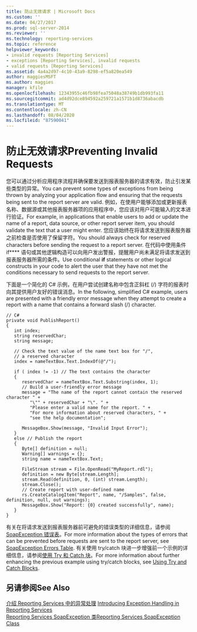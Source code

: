 ```yaml
---
title: 防止无效请求 | Microsoft Docs
ms.custom: ''
ms.date: 04/27/2017
ms.prod: sql-server-2014
ms.reviewer: ''
ms.technology: reporting-services
ms.topic: reference
helpviewer_keywords:
- invalid requests [Reporting Services]
- exceptions [Reporting Services], invalid requests
- valid requests [Reporting Services]
ms.assetid: 4a4a2d97-4c10-43a9-8298-ef5a820ea549
author: maggiesMSFT
ms.author: maggies
manager: kfile
ms.openlocfilehash: 12343955c46fb98fea75048a38749b1db993fa11
ms.sourcegitcommit: ad4d92dce894592a259721a1571b1d8736abacdb
ms.translationtype: MT
ms.contentlocale: zh-CN
ms.lasthandoff: 08/04/2020
ms.locfileid: "87590041"
---
```

# <a name="preventing-invalid-requests"></a><span data-ttu-id="adac2-102">防止无效请求</span><span class="sxs-lookup"><span data-stu-id="adac2-102">Preventing Invalid Requests</span></span>
  <span data-ttu-id="adac2-103">您可以通过分析应用程序流程并确保要发送到报表服务器的请求有效，防止引发某些类型的异常。</span><span class="sxs-lookup"><span data-stu-id="adac2-103">You can prevent some types of exceptions from being thrown by analyzing your application flow and ensuring that the requests being sent to the report server are valid.</span></span> <span data-ttu-id="adac2-104">例如，在使用户能够添加或更新报表名称、数据源或其他报表服务器项的应用程序中，您应该对用户可能输入的文本进行验证。</span><span class="sxs-lookup"><span data-stu-id="adac2-104">For example, in applications that enable users to add or update the name of a report, data source, or other report server item, you should validate the text that a user might enter.</span></span> <span data-ttu-id="adac2-105">您应该始终在将请求发送到报表服务器之前检查是否使用了保留字符。</span><span class="sxs-lookup"><span data-stu-id="adac2-105">You should always check for reserved characters before sending the request to a report server.</span></span> <span data-ttu-id="adac2-106">在代码中使用条件 if\*\*\*\* 语句或其他逻辑构造可以向用户发出警报，提醒用户尚未满足将请求发送到报表服务器所需的条件。</span><span class="sxs-lookup"><span data-stu-id="adac2-106">Use conditional **if** statements or other logical constructs in your code to alert the user that they have not met the conditions necessary to send requests to the report server.</span></span>  
  
 <span data-ttu-id="adac2-107">下面是一个简化的 C# 示例，在用户尝试创建名称中包含正斜杠 (/) 字符的报表时向其提供用户友好的错误消息。</span><span class="sxs-lookup"><span data-stu-id="adac2-107">In the following, simplified C# example, users are presented with a friendly error message when they attempt to create a report with a name that contains a forward slash (/) character.</span></span>  
  
```  
// C#  
private void PublishReport()  
{  
   int index;  
   string reservedChar;  
   string message;  
  
   // Check the text value of the name text box for "/",  
   // a reserved character  
   index = nameTextBox.Text.IndexOf(@"/");  
  
   if ( index != -1) // The text contains the character  
   {  
      reservedChar = nameTextBox.Text.Substring(index, 1);  
      // Build a user-friendly error message  
      message = "The name of the report cannot contain the reserved character " +  
         "\"" + reservedChar + "\". " +  
         "Please enter a valid name for the report. " +  
         "For more information about reserved characters, " +  
         "see the help documentation";  
  
      MessageBox.Show(message, "Invalid Input Error");  
   }  
   else // Publish the report  
   {  
      Byte[] definition = null;  
      Warning[] warnings = {};  
      string name = nameTextBox.Text;  
  
      FileStream stream = File.OpenRead("MyReport.rdl");  
      definition = new Byte[stream.Length];  
      stream.Read(definition, 0, (int) stream.Length);  
      stream.Close();  
      // Create report with user-defined name  
      rs.CreateCatalogItem("Report", name, "/Samples", false, definition, null, out warnings);  
      MessageBox.Show("Report: {0} created successfully", name);  
   }  
}  
```  
  
 <span data-ttu-id="adac2-108">有关在将请求发送到报表服务器前可避免的错误类型的详细信息，请参阅 [SoapException 错误表](../soapexception-class/soapexception-errors-table.md)。</span><span class="sxs-lookup"><span data-stu-id="adac2-108">For more information about the types of errors that can be prevented before requests are sent to the report server, see [SoapException Errors Table](../soapexception-class/soapexception-errors-table.md).</span></span> <span data-ttu-id="adac2-109">有关使用 try/catch 块进一步增强前一个示例的详细信息，请参阅[使用 Try 和 Catch 块](using-try-and-catch-blocks.md)。</span><span class="sxs-lookup"><span data-stu-id="adac2-109">For more information about further enhancing the previous example using try/catch blocks, see [Using Try and Catch Blocks](using-try-and-catch-blocks.md).</span></span>  
  
## <a name="see-also"></a><span data-ttu-id="adac2-110">另请参阅</span><span class="sxs-lookup"><span data-stu-id="adac2-110">See Also</span></span>  
 <span data-ttu-id="adac2-111">[介绍 Reporting Services 中的异常处理](../introducing-exception-handling-in-reporting-services.md) </span><span class="sxs-lookup"><span data-stu-id="adac2-111">[Introducing Exception Handling in Reporting Services](../introducing-exception-handling-in-reporting-services.md) </span></span>  
 [<span data-ttu-id="adac2-112">Reporting Services SoapException 类</span><span class="sxs-lookup"><span data-stu-id="adac2-112">Reporting Services SoapException Class</span></span>](../soapexception-class/reporting-services-soapexception-class.md)  
  
  
